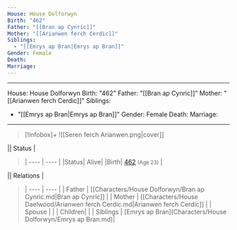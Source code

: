 ```yaml
---
House: House Dolforwyn
Birth: "462"
Father: "[[Bran ap Cynric]]"
Mother: "[[Arianwen ferch Cerdic]]"
Siblings:
  - "[[Emrys ap Bran|Emrys ap Bran]]"
Gender: Female
Death: 
Marriage: 
---
```

---
House: House Dolforwyn
Birth: "462"
Father: "[[Bran ap Cynric]]"
Mother: "[[Arianwen ferch Cerdic]]"
Siblings:
  - "[[Emrys ap Bran|Emrys ap Bran]]"
Gender: Female
Death: 
Marriage:
---

> [!infobox]+
> ![[Seren ferch Arianwen.png|cover]]
>
|| Status   |
> | ---- | ---- |
> |Status| Alive|
> |Birth| [462](462) <small>(Age 23)</small> |
>
|| Relations   |
> | ---- | ---- |
> | Father | [[Characters/House Dolforwyn/Bran ap Cynric.md|Bran ap Cynric]] |
> | Mother | [[Characters/House Daelwood/Arianwen ferch Cerdic.md|Arianwen ferch Cerdic]] |
> | Spouse |  |
> | Children|  |
> | Siblings | [Emrys ap Bran](Characters/House Dolforwyn/Emrys ap Bran.md)|
> 
